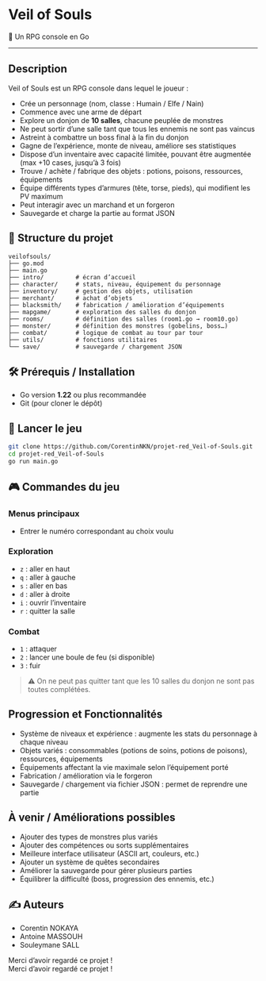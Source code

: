 # Veil of Souls

🥷 Un RPG console en Go 

---

## Description

Veil of Souls est un RPG console dans lequel le joueur :

- Crée un personnage (nom, classe : Humain / Elfe / Nain)
- Commence avec une arme de départ
- Explore un donjon de **10 salles**, chacune peuplée de monstres
- Ne peut sortir d’une salle tant que tous les ennemis ne sont pas vaincus
- Astreint à combattre un boss final à la fin du donjon
- Gagne de l’expérience, monte de niveau, améliore ses statistiques
- Dispose d’un inventaire avec capacité limitée, pouvant être augmentée (max +10 cases, jusqu’à 3 fois)
- Trouve / achète / fabrique des objets : potions, poisons, ressources, équipements
- Équipe différents types d’armures (tête, torse, pieds), qui modifient les PV maximum
- Peut interagir avec un marchand et un forgeron
- Sauvegarde et charge la partie au format JSON



## 📂 Structure du projet

```
veilofsouls/
├── go.mod
├── main.go
├── intro/         # écran d’accueil
├── character/     # stats, niveau, équipement du personnage
├── inventory/     # gestion des objets, utilisation
├── merchant/      # achat d’objets
├── blacksmith/    # fabrication / amélioration d’équipements
├── mapgame/       # exploration des salles du donjon
├── rooms/         # définition des salles (room1.go → room10.go)
├── monster/       # définition des monstres (gobelins, boss…)
├── combat/        # logique de combat au tour par tour
├── utils/         # fonctions utilitaires
└── save/          # sauvegarde / chargement JSON
```



## 🛠️ Prérequis / Installation

- Go version **1.22** ou plus recommandée
- Git (pour cloner le dépôt)



## 🚀 Lancer le jeu

```bash
git clone https://github.com/CorentinNKN/projet-red_Veil-of-Souls.git
cd projet-red_Veil-of-Souls
go run main.go
```



## 🎮 Commandes du jeu

### Menus principaux
- Entrer le numéro correspondant au choix voulu

### Exploration
- `z` : aller en haut  
- `q` : aller à gauche  
- `s` : aller en bas  
- `d` : aller à droite  
- `i` : ouvrir l’inventaire  
- `r` : quitter la salle

### Combat
- `1` : attaquer  
- `2` : lancer une boule de feu (si disponible)  
- `3` : fuir  
> ⚠️ On ne peut pas quitter tant que les 10 salles du donjon ne sont pas toutes complétées.



##  Progression et Fonctionnalités

- Système de niveaux et expérience : augmente les stats du personnage à chaque niveau
- Objets variés : consommables (potions de soins, potions de poisons), ressources, équipements
- Équipements affectant la vie maximale selon l’équipement porté
- Fabrication / amélioration via le forgeron
- Sauvegarde / chargement via fichier JSON : permet de reprendre une partie



## À venir / Améliorations possibles

- Ajouter des types de monstres plus variés
- Ajouter des compétences ou sorts supplémentaires
- Meilleure interface utilisateur (ASCII art, couleurs, etc.)
- Ajouter un système de quêtes secondaires
- Améliorer la sauvegarde pour gérer plusieurs parties
- Équilibrer la difficulté (boss, progression des ennemis, etc.)



## ✍️ Auteurs

- Corentin NOKAYA 
- Antoine MASSOUH
- Souleymane SALL 


Merci d’avoir regardé ce projet !  
Merci d’avoir regardé ce projet !  

